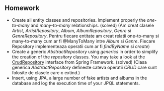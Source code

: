 ## Homework

* Create all entity classes and repositories. Implement properly the *one-to-many* and *many-to-many* relationships. (solved) (Am creat clasele *Artist*, *ArtistRepository*, *Album*, *AlbumRepository*, *Genre* si *GenreRepository*. Pentru fiecare entitate am creat relatii one-to-many si many-to-many cum ar fi @ManyToMany intre *Album* si *Genre*. Fiecare Repository implementeaza operatii cum ar fi *findByName* si *create*)
* Create a generic *AbstractRepository* using *generics* in order to simplify the creation of the *repository* classes. You may take a look at the [CrudRepository](https://docs.spring.io/spring-data/commons/docs/current/api/org/springframework/data/repository/CrudRepository.html) interface from Spring Framework. (solved) (Clasa generica *AbstractRepository* defineste cateva operatii *CRUD* care sunt folosite de clasele care o extind.)
* Insert, using JPA, a large number of fake artists and albums in the database and log the execution time of your JPQL statements.